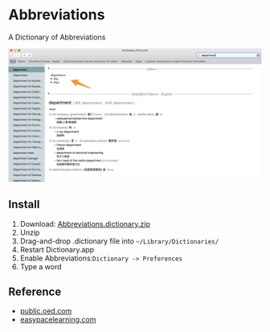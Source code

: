 # Abbreviations
A Dictionary of Abbreviations

![screenshot.jpg](./screenshot.jpg)

## Install 

 1. Download: [Abbreviations.dictionary.zip](https://github.com/fangpeishi/Abbreviations/releases)
 2. Unzip
 3. Drag-and-drop .dictionary file into `~/Library/Dictionaries/`
 4. Restart Dictionary.app
 5. Enable Abbreviations:`Dictionary -> Preferences`
 6. Type a word 


## Reference

 - [public.oed.com](http://public.oed.com/how-to-use-the-oed/abbreviations/)
 - [easypacelearning.com](https://www.easypacelearning.com/english-books/english-books-for-download-pdf/category/33-3-dictionaries-to-download-in-pdf)
